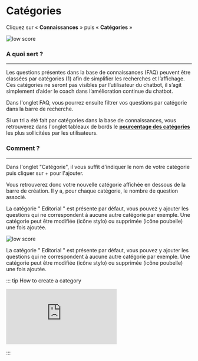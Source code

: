 # Catégories

Cliquez sur « **Connaissances** » puis « **Catégories** »

<div class="image_center">
  <img :src="$withBase('/assets/img/fr/connaissances/categories1.png')" alt="low score">
</div>


### A quoi sert ?
---

Les questions présentes dans la base de connaissances (FAQ) peuvent être classées par catégories (1) afin de simplifier les recherches et l’affichage. Ces catégories ne seront pas visibles par l’utilisateur du chatbot, il s’agit simplement d’aider le coach dans l’amélioration continue du chatbot.

Dans l'onglet FAQ, vous pourrez ensuite filtrer vos questions par catégorie dans la barre de recherche.

Si un tri a été fait par catégories dans la base de connaissances, vous retrouverez dans l'onglet tableaux de bords le [**pourcentage des catégories**](/fr/articles/tableaux_de_bord/rapport_usage.html#questions-repondues-par-categorie) les plus sollicitées par les utilisateurs.


### Comment ?
---

Dans l'onglet "Catégorie", il vous suffit d'indiquer le nom de votre catégorie puis cliquer sur + pour l'ajouter.

Vous retrouverez donc votre nouvelle catégorie affichée en dessous de la barre de création. Il y a, pour chaque catégorie, le nombre de question associé.

La catégorie " Editorial " est présente par défaut, vous pouvez y ajouter les questions qui ne correspondent à aucune autre catégorie par exemple. Une catégorie peut être modifiée (icône stylo) ou supprimée (icône poubelle) une fois ajoutée.

<div class="image_center">
  <img :src="$withBase('/assets/img/fr/connaissances/categories2.png')" alt="low score">
</div>

La catégorie " Editorial " est présente par défaut, vous pouvez y ajouter les questions qui ne correspondent à aucune autre catégorie par exemple. Une catégorie peut être modifiée (icône stylo) ou supprimée (icône poubelle) une fois ajoutée.

::: tip How to create a category
<br style="margin: .5rem 0;" >

<iframe class="video_embed" src="https://www.youtube.com/embed/cmJw4ZWXbDQ" frameborder="0" allow="accelerometer; autoplay; encrypted-media; gyroscope; picture-in-picture" allowfullscreen></iframe>
<br style="margin: .5rem 0;" >

:::


